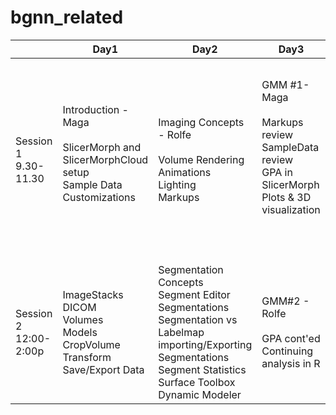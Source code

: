# bgnn_related
<table>
<thead>
  <tr>
    <th></th>
    <th>Day1</th>
    <th>Day2</th>
    <th>Day3</th>
    <th>Day4</th>
    <th>Day5</th>
  </tr>
</thead>
<tbody>
  <tr>
    <td>Session 1   9.30-11.30</td>
    <td>Introduction - Maga<br><br>SlicerMorph and <br>SlicerMorphCloud setup<br>Sample Data<br>Customizations<br><br></td>
    <td>Imaging Concepts - Rolfe<br><br>Volume Rendering<br>Animations<br>Lighting<br>Markups</td>
    <td>GMM #1- Maga<br><br>Markups review<br>SampleData review<br>GPA in SlicerMorph<br>Plots &amp; 3D visualization<br><br><br></td>
    <td>Semi-LMing<br>* Curves<br>* Patches<br>PseudoLMGenerator<br>MarkupEditor<br><br>ALPACA - Rolfe</td>
    <td>Meet a Slicer Developer<br>Andras Lasso<br><br>Q&amp;A: Bring your questions<br>* How can I do X in Slicer?<br>* Segmentation Challenges<br>* Your question here....<br></td>
  </tr>
  <tr>
    <td>Session   2 12:00-2:00p</td>
    <td>ImageStacks<br>DICOM<br>Volumes<br>Models<br>CropVolume<br>Transform<br>Save/Export Data</td>
    <td>Segmentation Concepts<br>Segment Editor<br>Segmentations<br>Segmentation vs Labelmap<br>importing/Exporting Segmentations<br>Segment Statistics<br>Surface Toolbox<br>Dynamic Modeler</td>
    <td>GMM#2 - Rolfe<br><br>GPA cont'ed<br>Continuing analysis in R<br></td>
    <td>Putting it all together - Diamond<br><br>ALPACA Tutorial<br></td>
    <td>Setting up a lab - Maga<br><br>Auto3Dgm tutorial<br>Odds and Ends<br>Evaluations</td>
  </tr>
</tbody>
</table>
